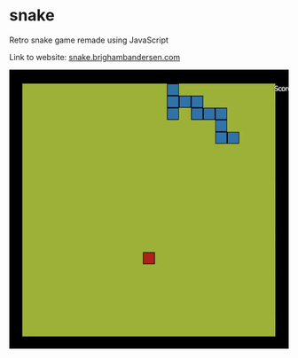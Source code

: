 # snake

Retro snake game remade using JavaScript

Link to website: [snake.brighambandersen.com](https://snake.brighambandersen.com)

![Demo Screenshot](./README-demo-screenshot.webp)
